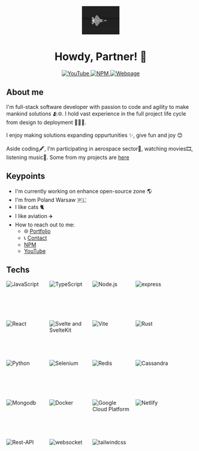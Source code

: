 <div id="header" align="center">
    <img src="./assets/f-22 cartoon animated.gif" width="100"/>
    <h1>Howdy, Partner! 🤠</h1>
    <div>
        <a href="https://www.youtube.com/channel/UCN1Z0u-jxnDrtjWAm-jLdpg">
            <img alt="YouTube" src="https://img.shields.io/badge/YouTube-%23FF0000.svg?style=for-the-badge&logo=YouTube&logoColor=white"/>
        </a>
        <a href="https://www.npmjs.com/~kotekpsotek">
            <img alt="NPM" src="https://img.shields.io/badge/NPM-%23CB3837.svg?style=for-the-badge&logo=npm&logoColor=white">
        </a>
        <a href="http://kotekpsotek.site">
            <img alt="Webpage" src="https://img.shields.io/badge/website-000000?style=for-the-badge&logo=About.me&logoColor=white"/>
        </a>
    </div>
</div>

## **About me**
I'm full-stack software developer with passion to code and agility to make mankind solutions 🫂🌐. I hold vast experience in the full project life cycle from design to deployment 🔗✍🏻.
<br/>
<br/>
I enjoy making solutions expanding oppurtunities ✨, give fun and joy 😊
<br/>
<br/>
Aside coding🖋️, I'm participating in aerospace sector🚀, watching movies🎞️, listening music🎵. Some from my projects are [here](https://github.com/kotekpsotek?tab=repositories)

## **Keypoints**
- I'm currently working on enhance open-source zone 🌎
- I'm from Poland Warsaw 🇵🇱
- I like cats 🐈
- I like aviation ✈️
- How to reach out to me:
    - 🌐 [Portfolio](http://kotekpsotek.site)
    -  📞 [Contact](https://kotekpsotek.netlify.app/contact)
    - [NPM](https://img.shields.io/badge/NPM-%23CB3837.svg?style=for-the-badge&logo=npm&logoColor=white)
    - [YouTube](https://www.youtube.com/channel/UCN1Z0u-jxnDrtjWAm-jLdpg)

## **Techs**
<div style="display: flex; column-gap: 15px; row-gap: 5px; flex-wrap: wrap;">
    <img alt="JavaScript" src="https://user-images.githubusercontent.com/25181517/117447155-6a868a00-af3d-11eb-9cfe-245df15c9f3f.png" width="100px" height="100px">
    <img alt="TypeScript" src="https://user-images.githubusercontent.com/25181517/183890598-19a0ac2d-e88a-4005-a8df-1ee36782fde1.png" width="100px" height="100px">
    <img alt="Node.js" src="https://user-images.githubusercontent.com/25181517/183568594-85e280a7-0d7e-4d1a-9028-c8c2209e073c.png
    " width="100px" height="100px">
    <img alt="express" src="https://user-images.githubusercontent.com/25181517/183859966-a3462d8d-1bc7-4880-b353-e2cbed900ed6.png" width="100px" height="100px">
    <img alt="React" src="https://user-images.githubusercontent.com/25181517/183897015-94a058a6-b86e-4e42-a37f-bf92061753e5.png" width="100px" height="100px">
    <img alt="Svelte and SvelteKit" src="https://github.com/marwin1991/profile-technology-icons/assets/136815194/e56b5093-2f58-40cc-b194-5bdde41077b5" width="100px" height="100px">
    <img alt="Vite" src="https://github.com/marwin1991/profile-technology-icons/assets/62091613/b40892ef-efb8-4b0e-a6b5-d1cfc2f3fc35
    " width="100px" height="100px">
    <img alt="Rust" src="https://user-images.githubusercontent.com/25181517/192599922-3a8ceb1c-ff1d-40bc-b73c-99ea1182d8ad.png" width="100px" height="100px">
    <img alt="Python" src="https://user-images.githubusercontent.com/25181517/183423507-c056a6f9-1ba8-4312-a350-19bcbc5a8697.png" width="100px" height="100px">
    <img alt="Selenium" src="https://user-images.githubusercontent.com/25181517/184103699-d1b83c07-2d83-4d99-9a1e-83bd89e08117.png" width="100px" height="100px">
    <img alt="Redis" src="https://user-images.githubusercontent.com/25181517/182884894-d3fa6ee0-f2b4-4960-9961-64740f533f2a.png" width="100px" height="100px">
    <img alt="Cassandra" src="https://user-images.githubusercontent.com/25181517/183893668-d45b89f9-bd9f-4143-b61a-7db9ac6bbd5e.png" width="100px" height="100px">
    <img alt="Mongodb" src="https://user-images.githubusercontent.com/25181517/182884177-d48a8579-2cd0-447a-b9a6-ffc7cb02560e.png" width="100px" height="100px">
    <img alt="Docker" src="https://user-images.githubusercontent.com/25181517/117207330-263ba280-adf4-11eb-9b97-0ac5b40bc3be.png" width="100px" height="100px">
    <img alt="Google Cloud Platform" src="https://user-images.githubusercontent.com/25181517/183911547-990692bc-8411-4878-99a0-43506cdb69cf.png" width="100px" height="100px">
    <img alt="Netlify" src="https://upload.wikimedia.org/wikipedia/commons/thumb/9/97/Netlify_logo_%282%29.svg/1280px-Netlify_logo_%282%29.svg.png" width="150px" height="75px">
    <img alt="Rest-API" src="https://user-images.githubusercontent.com/25181517/192107858-fe19f043-c502-4009-8c47-476fc89718ad.png" width="100px" height="100px">
    <img alt="websocket" src="https://user-images.githubusercontent.com/25181517/187070862-03888f18-2e63-4332-95fb-3ba4f2708e59.png" width="100px" height="100px">
    <img alt="tailwindcss" src="https://user-images.githubusercontent.com/25181517/202896760-337261ed-ee92-4979-84c4-d4b829c7355d.png" width="100px" height="100px">
</div>

